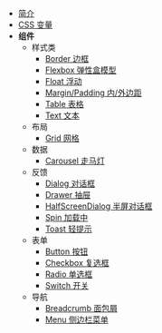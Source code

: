- [简介](../README.md)
- [CSS 变量](../css-variable.md)
- **组件**
  - 样式类
    - [Border 边框](/base/border.md)
    - [Flexbox 弹性盒模型](/base/flexbox.md)
    - [Float 浮动](/base/float.md)
    - [Margin/Padding 内/外边距](/base/margin-padding.md)
    - [Table 表格](/base/table.md)
    - [Text 文本](/base/text.md)
  - 布局
    - [Grid 网格](/layout/grid.md)
  - 数据
    - [Carousel 走马灯](/data/carousel.md)
  - 反馈
    - [Dialog 对话框](/feedback/dialog.md)
    - [Drawer 抽屉](/feedback/drawer.md)
    - [HalfScreenDialog 半屏对话框](/feedback/half-screen-dialog.md)
    - [Spin 加载中](/feedback/spin.md)
    - [Toast 轻提示](/feedback/toast.md)
  - 表单
    - [Button 按钮](/form/button.md)
    - [Checkbox 复选框](/form/checkbox.md)
    - [Radio 单选框](/form/radio.md)
    - [Switch 开关](/form/switch.md)
  - 导航
    - [Breadcrumb 面包屑](/navigation/breadcrumb.md)
    - [Menu 侧边栏菜单](/navigation/menu.md)
